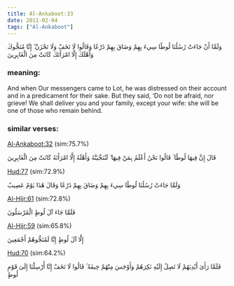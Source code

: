 ```yaml
---
title: Al-Ankaboot:33
date: 2011-02-04
tags: ["Al-Ankaboot"]
---
```

وَلَمَّا أَنْ جَاءَتْ رُسُلُنَا لُوطًا سِيءَ بِهِمْ وَضَاقَ بِهِمْ ذَرْعًا وَقَالُوا لَا تَخَفْ وَلَا تَحْزَنْ ۖ إِنَّا مُنَجُّوكَ وَأَهْلَكَ إِلَّا امْرَأَتَكَ كَانَتْ مِنَ الْغَابِرِينَ
### meaning: 
And when Our messengers came to Lot, he was distressed on their account and in a predicament for their sake. But they said, ‘Do not be afraid, nor grieve! We shall deliver you and your family, except your wife: she will be one of those who remain behind.
### similar verses: 

[Al-Ankaboot:32](/29/32) (sim:75.7%)

قَالَ إِنَّ فِيهَا لُوطًا ۚ قَالُوا نَحْنُ أَعْلَمُ بِمَنْ فِيهَا ۖ لَنُنَجِّيَنَّهُ وَأَهْلَهُ إِلَّا امْرَأَتَهُ كَانَتْ مِنَ الْغَابِرِينَ

[Hud:77](/11/77) (sim:72.9%)

وَلَمَّا جَاءَتْ رُسُلُنَا لُوطًا سِيءَ بِهِمْ وَضَاقَ بِهِمْ ذَرْعًا وَقَالَ هَٰذَا يَوْمٌ عَصِيبٌ

[Al-Hijr:61](/15/61) (sim:72.8%)

فَلَمَّا جَاءَ آلَ لُوطٍ الْمُرْسَلُونَ

[Al-Hijr:59](/15/59) (sim:65.8%)

إِلَّا آلَ لُوطٍ إِنَّا لَمُنَجُّوهُمْ أَجْمَعِينَ

[Hud:70](/11/70) (sim:64.2%)

فَلَمَّا رَأَىٰ أَيْدِيَهُمْ لَا تَصِلُ إِلَيْهِ نَكِرَهُمْ وَأَوْجَسَ مِنْهُمْ خِيفَةً ۚ قَالُوا لَا تَخَفْ إِنَّا أُرْسِلْنَا إِلَىٰ قَوْمِ لُوطٍ
